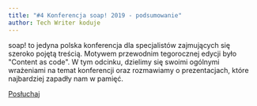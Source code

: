 ```yaml
---
title: "#4 Konferencja soap! 2019 - podsumowanie"
author: Tech Writer koduje
---
```


soap! to jedyna polska konferencja dla specjalistów zajmujących się szeroko pojętą treścią. Motywem przewodnim tegorocznej edycji było "Content as code". W tym odcinku, dzielimy się swoimi ogólnymi wrażeniami na temat konferencji oraz rozmawiamy o prezentacjach, które najbardziej zapadły nam w pamięć.

<a class="listenButton pixelButton" href="https://anchor.fm/docdeveloper/episodes/4-Konferencja-soap--2019---podsumowanie-e4hk4c" target="_blank" rel="noopener noreferrer">Posłuchaj</a>
